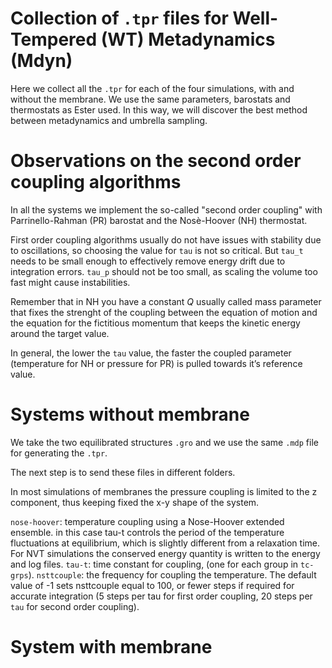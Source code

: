 
# Collection of `.tpr` files for Well-Tempered (WT) Metadynamics (Mdyn)

Here we collect all the `.tpr` for each of the four simulations, with and without the membrane. We use the same parameters, barostats and thermostats as Ester used. In this way, we will discover the best method between metadynamics and umbrella sampling. 



# Observations on the second order coupling algorithms 
In all the systems we implement the so-called "second order coupling" with Parrinello-Rahman (PR) barostat and the Nosè-Hoover (NH) thermostat. 

First order coupling algorithms usually do not have issues with stability due to oscillations, so choosing the value for `tau` is not so critical. But `tau_t` needs to be small enough to effectively remove energy drift due to integration errors. `tau_p` should not be too small, as scaling the volume too fast might cause instabilities. 

Remember that in NH you have a constant $Q$ usually called mass parameter that fixes the strenght of the coupling between the equation of motion and the equation for the fictitious momentum that keeps the kinetic energy around the target value.

In general, the lower the `tau` value, the faster the coupled parameter (temperature for NH or pressure for PR) is pulled towards it’s reference value.

# Systems without membrane
We take the two equilibrated structures `.gro` and we use the same `.mdp` file for generating the `.tpr`.


The next step is to send these files in different folders. 


In most simulations of membranes the pressure coupling is limited to the z component, thus keeping fixed the x-y shape of the system.

`nose-hoover`: temperature coupling using a Nose-Hoover extended ensemble. in this case tau-t controls the period of the temperature fluctuations at equilibrium, which is slightly different from a relaxation time. For NVT simulations the conserved energy quantity is written to the energy and log files.
`tau-t`: time constant for coupling, (one for each group in `tc-grps`).
`nsttcouple`: the frequency for coupling the temperature. The default value of -1 sets nsttcouple equal to 100, or fewer steps if required for accurate integration (5 steps per tau for first order coupling, 20 steps per `tau` for second order coupling). 


# System with membrane
